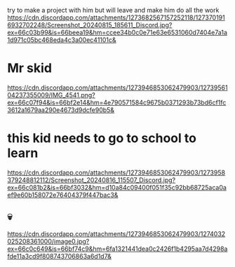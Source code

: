 try to make a project with him but will leave and make him do all the work
https://cdn.discordapp.com/attachments/1273682567157252118/1273701916932702248/Screenshot_20240815_185611_Discord.jpg?ex=66c03b99&is=66beea19&hm=ccee34b0c0e71e63e6531060d7404e7a1a1d971c05bc468eda4c3a00ec41101c&

# Mr skid
https://cdn.discordapp.com/attachments/1273946853062479903/1273956104237355009/IMG_4541.png?ex=66c07f94&is=66bf2e14&hm=4e790571584c9675b0371293b73bd6cf1fc3612a1679aa290e4673d9dcfe90b5&


# this kid needs to go to school to learn

https://cdn.discordapp.com/attachments/1273946853062479903/1273958379248812112/Screenshot_20240816_115507_Discord.jpg?ex=66c081b2&is=66bf3032&hm=d10a84c09400f051f35c92bb68725aca0aef9e60b158072e76404379f447bac3&



## 💀 

https://cdn.discordapp.com/attachments/1273946853062479903/1274032025208361000/image0.jpg?ex=66c0c649&is=66bf74c9&hm=6fa1321441dea0c2426f1b4295aa7d4298afde11a3cd9f808743706863a6d1d7&
